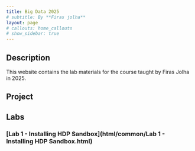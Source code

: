 ```yaml
---
title: Big Data 2025
# subtitle: By **Firas jolha**
layout: page
# callouts: home_callouts
# show_sidebar: true
---
```



## Description

This website contains the lab materials for the course taught by Firas Jolha in 2025.
<!-- The materials are split into three parts. There are materials for labs, project and assignments. The lab materials are the core of the labs and cover new concepts and technologies studied in the lectures and provide examples to guide the student in the assignments. The assignments can be delivered as part of the lab material or as a standalone document. The assignments provide the practical part of the course where exercises are introduced and the student should learn the new topics from the lab materials to solve the assignment tasks. This course includes a capstone project where the students needs to build a big data pipeline. The project materials include the description, grading criteria of the project sections and a standalone material for each stage of the project in which I implement the stages on a toy dataset and the job of the student is to implement them on their selected dataset. -->

## Project
<!-- 
### [Project Description - Introduction to Big Data course](html/bachelors/Final Project for BS.html)

### [Project Description - Big Data Technologies and Analytics course](html/masters/Project Description for masters.html) -->

## Labs

### [Lab 1 - Installing HDP Sandbox](html/common/Lab 1 - Installing HDP Sandbox.html)